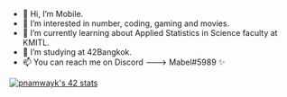 - 👋 Hi, I’m Mobile.
- 👀 I’m interested in number, coding, gaming and movies.
- 🌱 I’m currently learning about Applied Statistics in Science faculty at KMITL.
- 💞️ I’m studying at 42Bangkok.
- 📫 You can reach me on Discord ---> Mabel#5989 ✨

<html><a href="https://github.com/oakoudad/badge42"><img src="https://badge.mediaplus.ma/binary/pnamwayk?1337Badge=off" alt="pnamwayk's 42 stats" /></a></html>
